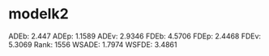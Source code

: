 # modelk2

ADEb: 2.447
ADEp: 1.1589
ADEv: 2.9346
FDEb: 4.5706
FDEp: 2.4468
FDEv: 5.3069
Rank: 1556
WSADE: 1.7974
WSFDE: 3.4861